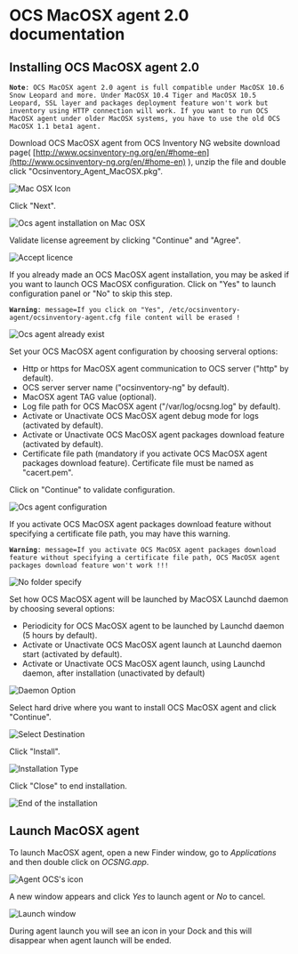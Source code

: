 # OCS MacOSX agent 2.0 documentation

## Installing OCS MacOSX agent 2.0

**`Note`**`: OCS MacOSX agent 2.0 agent is full compatible under MacOSX 10.6 Snow Leopard and more.
Under MacOSX 10.4 Tiger and MacOSX 10.5 Leopard, SSL layer and packages deployment feature won't work
but inventory using HTTP connection will work. If you want to run OCS MacOSX agent under older MacOSX systems,
you have to use the old OCS MacOSX 1.1 beta1 agent.`

Download OCS MacOSX agent from OCS Inventory NG website download page(
[http://www.ocsinventory-ng.org/en/#home-en](http://www.ocsinventory-ng.org/en/#home-en)
), unzip the file and double click "Ocsinventory_Agent_MacOSX.pkg".

![Mac OSX Icon](../img/EN_macosx_agent_pkg_icon.png)

Click "Next".

![Ocs agent installation on Mac OSX](../img/EN_macosx_agent_install_introduction.png)

Validate license agreement by clicking "Continue" and "Agree".

![Accept licence](../img/EN_macosx_agent_install_licence.png)

If you already made an OCS MacOSX agent installation, you may be asked if you want to launch
OCS MacOSX configuration. Click on "Yes" to launch configuration panel or "No" to skip this step.

**`Warning`**`: message=If you click on "Yes", /etc/ocsinventory-agent/ocsinventory-agent.cfg
file content will be erased !`

![Ocs agent already exist](../img/EN_macosx_agent_install_configuration_warn.png)

Set your OCS MacOSX agent configuration by choosing serveral options:
* Http or https for MacOSX agent communication to OCS server ("http" by default).
* OCS server server name ("ocsinventory-ng" by default).
* MacOSX agent TAG value (optional).
* Log file path for OCS MacOSX agent ("/var/log/ocsng.log" by default).
* Activate or Unactivate OCS MacOSX agent debug mode for logs (activated by default).
* Activate or Unactivate OCS MacOSX agent packages download feature (activated by default).
* Certificate file path (mandatory if you activate OCS MacOSX agent packages download feature). Certificate file must be named as "cacert.pem".

Click on "Continue" to validate configuration.

![Ocs agent configuration](../img/EN_macosx_agent_install_configuration.png)

If you activate OCS MacOSX agent packages download feature without specifying a certificate file path, you may have this warning.

**`Warning`**`: message=If you activate OCS MacOSX agent packages download feature without specifying a
certificate file path, OCS MacOSX agent packages download feature won't work !!!`

![No folder specify](../img/EN_macosx_agent_configuration_download_warn.png)

Set how OCS MacOSX agent will be launched by MacOSX Launchd daemon by choosing several options:
* Periodicity for OCS MacOSX agent to be launched by Launchd daemon (5 hours by default).
* Activate or Unactivate OCS MacOSX agent launch at Launchd daemon start (activated by default).
* Activate or Unactivate OCS MacOSX agent launch, using Launchd daemon, after installation (unactivated by default)

![Daemon Option](../img/EN_macosx_agent_install_daemon_options.png)

Select hard drive where you want to install OCS MacOSX agent and click "Continue".

![Select Destination](../img/EN_macosx_agent_install_destination.png)

Click "Install".

![Installation Type](../img/EN_macosx_agent_install_type.png)

Click "Close" to end installation.

![End of the installation](../img/EN_macosx_agent_install_end.png)

## Launch MacOSX agent

To launch MacOSX agent, open a new Finder window, go to _Applications_ and then double click on _OCSNG.app_.

![Agent OCS's icon](../img/EN_macosx_agent_finder_icon.png)

A new window appears and click _Yes_ to launch agent or _No_ to cancel.

![Launch window](../img/EN_macosx_agent_launch_window.png)

During agent launch you will see an icon in your Dock and this will disappear when agent launch will be ended.